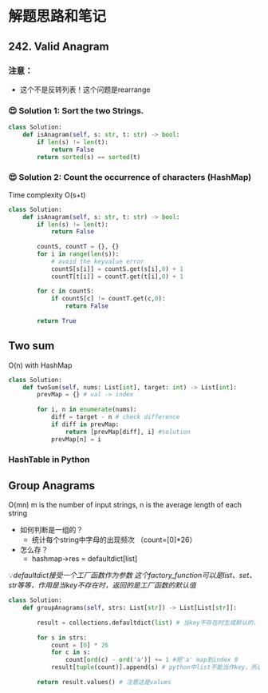 # 解题思路和笔记

## 242. Valid Anagram
### 注意：
* 这个不是反转列表！这个问题是rearrange

### 😍 Solution 1: Sort the two Strings.

``` Python
class Solution:
    def isAnagram(self, s: str, t: str) -> bool:
        if len(s) != len(t):
            return False
        return sorted(s) == sorted(t)
```

### 😍 Solution 2: Count the occurrence of characters (HashMap)

Time complexity O(s+t)

``` python
class Solution:
    def isAnagram(self, s: str, t: str) -> bool:
        if len(s) != len(t):
            return False
        
        countS, countT = {}, {}
        for i in range(len(s)):
            # avoid the keyvalue error
            countS[s[i]] = countS.get(s[i],0) + 1
            countT[t[i]] = countT.get(t[i],0) + 1
       
        for c in countS:
            if countS[c] != countT.get(c,0):
                return False
            
        return True
```

## Two sum
O(n) with HashMap
``` python
class Solution:
    def twoSum(self, nums: List[int], target: int) -> List[int]:
        prevMap = {} # val -> index
        
        for i, n in enumerate(nums):
            diff = target - n # check difference
            if diff in prevMap:
                return [prevMap[diff], i] #solution
            prevMap[n] = i
```
### HashTable in Python


## Group Anagrams
O(mn) m is the number of input strings, n is the average length of each string

* 如何判断是一组的？
  - 统计每个string中字母的出现频次 （count=[0]*26）
* 怎么存？
  - hashmap->res = defaultdict[list]

💡*defaultdict接受一个工厂函数作为参数
这个factory_function可以是list、set、str等等，作用是当key不存在时，返回的是工厂函数的默认值*

```python
class Solution:
    def groupAnagrams(self, strs: List[str]) -> List[List[str]]:
        
        result = collections.defaultdict(list) # 当key不存在时生成默认的，防止出错
        
        for s in strs:
            count = [0] * 26
            for c in s:
                count[ord(c) - ord('a')] += 1 #把'a' map到index 0
            result[tuple(count)].append(s) # python中list不能当作key，所以把list转成tuple
        
        return result.values() # 注意这是values
```